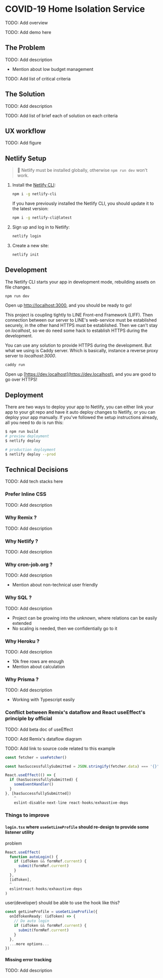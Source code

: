 # COVID-19 Home Isolation Service

TODO: Add overview

TODO: Add demo here

## The Problem

TODO: Add description

- Mention about low budget management

TODO: Add list of critical criteria

## The Solution

TODO: Add description

TODO: Add list of brief each of solution on each criteria

## UX workflow

TODO: Add figure

## Netlify Setup

> 🚨 Netlify must be installed globally, otherwise `npm run dev` won't work.

1. Install the [Netlify CLI](https://www.netlify.com/products/dev/):

   ```sh
   npm i -g netlify-cli
   ```

   If you have previously installed the Netlify CLI, you should update it to the latest version:

   ```sh
   npm i -g netlify-cli@latest
   ```

2. Sign up and log in to Netlify:

   ```sh
   netlify login
   ```

3. Create a new site:

   ```sh
   netlify init
   ```

## Development

The Netlify CLI starts your app in development mode, rebuilding assets on file changes.

```sh
npm run dev
```

Open up [http://localhost:3000](http://localhost:3000), and you should be ready to go!

This project is coupling tightly to LINE Front-end Framework (LIFF). Then connection between our
server to LINE's web-service must be established securely, in the other hand HTTPS must be
established. Then we can't stay on _localhost_, so we do need some hack to establish HTTPS during
the development.

You can use any solution to provide HTTPS during the development. But what we using is Caddy server.
Which is basically, instance a reverse proxy server to _localhost:3000_.

```sh
caddy run
```

Open up [https://dev.localhost](https://dev.localhost), and you are good to go over HTTPS!

## Deployment

There are two ways to deploy your app to Netlify, you can either link your app to your git repo and
have it auto deploy changes to Netlify, or you can deploy your app manually. If you've followed the
setup instructions already, all you need to do is run this:

```sh
$ npm run build
# preview deployment
$ netlify deploy

# production deployment
$ netlify deploy --prod
```

## Technical Decisions

TODO: Add tech stacks here

### Prefer Inline CSS

TODO: Add description

### Why Remix ?

TODO: Add description

### Why Netlify ?

TODO: Add description

### Why cron-job.org ?

TODO: Add description

- Mention about non-technical user friendly

### Why SQL ?

TODO: Add description

- Project can be growing into the unknown, where relations can be easily extended
- No scaling is needed, then we confidentially go to it

### Why Heroku ?

TODO: Add description

- 10k free rows are enough
- Mention about calculation

### Why Prisma ?

TODO: Add description

- Working with Typescript easily

### Conflict between Remix's dataflow and React useEffect's principle by official

TODO: Add beta doc of useEffect

TODO: Add Remix's dataflow diagram

TODO: Add link to source code related to this example

```ts
const fetcher = useFetcher()

const hasSuccessfullySubmitted = JSON.stringify(fetcher.data) === '{}'

React.useEffect(() => {
  if (hasSuccessfullySubmitted) {
    someEventHandler()
  }
}, [hasSuccessfullySubmitted])
    ^
    eslint-disable-next-line react-hooks/exhaustive-deps
```

### Things to improve

#### `login.tsx` where `useGetLineProfile` should re-design to provide some listener utility

problem

```ts
React.useEffect(
  function autoLogin() {
    if (idToken && formRef.current) {
      submit(formRef.current)
    }
  },
  [idToken],
  ^
  eslintreact-hooks/exhaustive-deps
)
```

user(developer) should be able to use the hook like this?

```ts
const getLineProfile = useGetLineProfile({
  onIdTokenReady: (idToken) => {
    // Do auto login
    if (idToken && formRef.current) {
      submit(formRef.current)
    }
  },
  ...more options...
})
```

#### Missing error tracking

TODO: Add description
